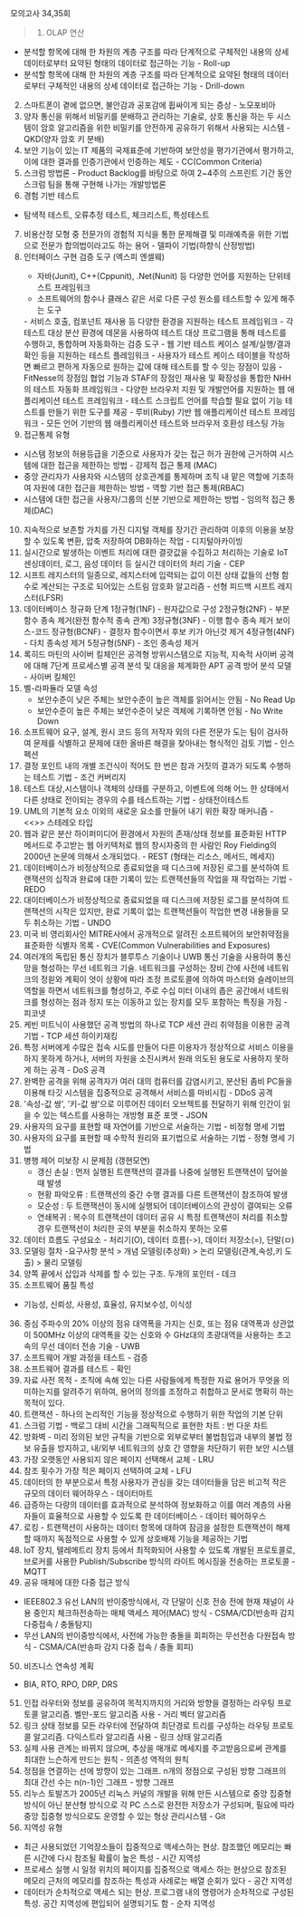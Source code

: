 모의고사 34,35회
>  1. OLAP 연산 
- 분석할 항목에 대해 한 차원의 계층 구조를 따라 단계적으로 구체적인 내용의 상세 데이터로부터 요약된 형태의 데이터로 접근하는 기능 - Roll-up
- 분석할 항목에 대해 한 차원의 계층 구조를 따라 단계적으로 요약된 형태의 데이터로부터 구체적인 내용의 상세 데이터로 접근하는 기능 - Drill-down
2. 스마트폰이 곁에 없으면, 불안감과 공포감에 휩싸이게 되는 증상 - 노모포비아
3. 양자 통신을 위해서 비밀키를 분배하고 관리하는 기술로, 상호 통신을 하는 두 시스템이 암호 알고리즘을 위한 비밀키를 안전하게 공유하기 위해서 사용되는 시스템 - QKD(양자 암호 키 분배)
4. 보안 기능이 있는 IT 제품의 국제표준에 기반하여 보안성을 평가기관에서 평가하고, 이에 대한 결과를 인증기관에서 인증하는 제도 - CC(Common Criteria)
5. 스크럼 방법론 - Product Backlog를 바탕으로 하여 2~4주의 스프린트 기간 동안 스크럼 팀을 통해 구현해 나가는 개발방법론
6. 경험 기반 테스트
- 탐색적 테스트, 오류추정 테스트, 체크리스트, 특성테스트
7. 비용산정 모형 중 전문가의 경험적 지식을 통한 문제해결 및 미래예측을 위한 기법으로 전문가 합의법이라고도 하는 용어 - 델파이 기법(하향식 산정방법)
8.  인터페이스 구현 검증 도구 (엑스피 엔셀웨)
	<xUnit> 
	- 자바(Junit), C++(Cppunit), .Net(Nunit) 등 다양한 언어를 지원하는 단위테스트 프레임워크
	- 소프트웨어의 함수나 클래스 같은 서로 다른 구성 원소를 테스트할 수 있게 해주는 도구
	<STAF>
	- 서비스 호출, 컴포넌트 재사용 등 다양한 환경을 지원하는 테스트 프레임워크
	- 각 테스트 대상 분산 환경에 데몬을 사용하여 테스트 대상 프로그램을 통해 테스트를 수행하고, 통합하며 자동화하는 검증 도구
	<FitNesse>
	- 웹 기반 테스트 케이스 설계/실행/결과 확인 등을 지원하는 테스트 플레임워크
	- 사용자가 테스트 케이스 테이블을 작성하면 빠르고 편하게 자동으로 원하는 값에 대해 테스트를 할 수 잇는 장점이 있음
	<NTAF>
	- FitNesse의 장점임 협업 기능과 STAF의 장점인 재사용 및 확장성을 통합한 NHH의 테스트 자동화 프레임워크
	<Selenium>
	- 다양한 브라우저 지원 및 개발언어를 지원하는 웹 애플리케이션 테스트 프레임워크
	- 테스트 스크립트 언어를 학습할 필요 없이 기능 테스트를 만들기 위한 도구를 제공
	<watir>
	- 루비(Ruby) 기반 웹 애플리케이션 테스트 프레임워크
	- 모든 언어 기반의 웹 애플리케이션 테스트와 브라우저 호환성 테스팅 가능
  9. 접근통제 유형
- 시스템 정보의 허용등급을 기준으로 사용자가 갖는 접근 허가 권한에 근거하여 시스템에 대한 접근을 제한하는 방법 - 강제적 접근 통제 (MAC)
- 중앙 관리자가 사용자와 시스템의 상호관계를 통제하며 조직 내 맡은 역할에 기초하여 자원에 대한 접근을 제한하는 방법 - 역할 기반 접근 통제(RBAC)
- 시스템에 대한 접근을 사용자/그룹의 신분 기반으로 제한하는 방법 - 임의적 접근 통제(DAC)
10. 지속적으로 보존할 가치를 가진 디지털 객체를 장기간 관리하여 이후의 이용을 보장할 수 있도록 변환, 압축 저장하여 DB화하는 작업 - 디지털아카이빙
11. 실시간으로 발생하는 이벤트 처리에 대한 결괏값을 수집하고 처리하는 기술로 IoT 센싱데이터, 로그, 음성 데이터 등 실시간 데이터의 처리 기술 - CEP
12. 시프트 레지스터의 일종으로, 레지스터에 입력되는 값이 이전 상태 값들의 선형 함수로 계산되는 구조로 되어있는 스트림 암호화 알고리즘 - 선형 피드백 시프트 레지스터(LFSR)
13. 데이터베이스 정규화 단계
	1정규형(1NF) - 원자값으로 구성
	2정규형(2NF) - 부분 함수 종속 제거(완전 함수적 종속 관계)
	3정규형(3NF) - 이행 함수 종속 제거
	보이스-코드 정규형(BCNF) - 결정자 함수이면서 후보 키가 아닌것 제거
	4정규형(4NF) - 다치 종속성 제거
	5정규형(5NF) - 조인 종속성 제거
14. 록히드 마틴의 사이버 킬체인은 공격형 방위시스템으로 지능적, 지속적 사이버 공격에 대해 7단계 프로세스별 공격 분석 및 대응을 체계화한 APT 공격 방어 분석 모델 - 사이버 킬체인
15. 벨-라파듈라 모델 속성
	- 보안수준이 낮은 주체는 보안수준이 높은 객체를 읽어서는 안됨 - No Read Up
	- 보안수준이 높은 주체는 보안수준이 낮은 객체에 기록하면 안됨 - No Write Down
16. 소프트웨어 요구, 설계, 원시 코드 등의 저작자 외의 다른 전문가 도는 팀이 검사하여 문제를 식별하고 문제에 대한 올바른 해결을 찾아내는 형식적인 검토 기법 - 인스펙션
17. 결정 포인트 내의 개별 조건식이 적어도 한 번은 참과 거짓의 결과가 되도록 수행하는 테스트 기법 - 조건 커버리지
18. 테스트 대상,시스템이나 객체의 상태를 구분하고, 이벤트에 의해 어느 한 상태에서 다른 상태로 전이되는 경우의 수를 테스트하는 기법 - 상태전이테스트
19. UML의 기본적 요소 이외의 새로운 요소를 만들어 내기 위한 확장 매커니즘 - <<>> 스테레오 타입
20. 웹과 같은 분산 하이퍼미디어 환경에서 자원의 존재/상태 정보를 표준화된 HTTP 메서드로 주고받는 웹 아키텍처로 웹의 창시자중의 한 사람인 Roy Fielding의 2000년 논문에 의해서 소개되었다. - REST (형태는 리소스, 메서드, 메세지)
21. 데이터베이스가 비정상적으로 종료되었을 때 디스크에 저장된 로그를 분석하여 트랜잭션의 십작과 완료에 대한 기록이 있는 트랜잭션들의 작업을 재 작업하는 기법 - REDO
22. 대이터베이스가 비정상적으로 종료되었을 때 디스크에 저장된 로그를 분석하여 트랜잭션의 시작은 있지만, 완료 기록이 없는 트랜잭션들이 작업한 변경 내용들을 모두 취소하는 기법 - UNDO
23. 미국 비 영리회사인 MITRE사에서 공개적으로 알려진 소프트웨어의 보안취약점을 표준화한 식별자 목록 - CVE(Common Vulnerabilities and Exposures)
24. 여러개의 독립된 통신 장치가 블루투스 기술이나 UWB 통신 기술을 사용하여 통신망을 형성하는 무선 네트워크 기술. 네트워크를 구성하는 장비 간에 사전에 네트워크의 정읟와 계획이 엇이 상황에 따라 조정 프로토콜에 의하여 마스터와 슬레이브의 역할을 하면서 네트워크를 형성하고, 주로 수십 미터 이내의 좁은 공간에서 네트워크를 형성하는 점과 정지 또는 이동하고 있는 장치를 모두 포함하는 특징을 가짐 - 피코넷
25. 케빈 미트닉이 사용했던 공격 방법의 하나로 TCP 세션 관리 취약점을 이용한 공격 기법 - TCP 세션 하이키재킹
26. 특정 서버에게 수많은 접속 시도를 만들어 다른 이용자가 정상적으로 서비스 이용을 하지 못하게 하거나, 서버의 자원을 소진시켜서 원래 의도된 용도로 사용하지 못하게 하는 공격 - DoS 공격
27. 완벽한 공격을 위해 공격자가 여러 대의 컴퓨터를 감염시키고, 분산된 좀비 PC들을 이용해 타깃 시스템을 집중적으로 공격해서 서비스를 마비시킴 - DDoS 공격
28. '속성-값 쌍', '키-값 쌍'으로 이루어진 데이터 오브젝트를 전달하기 위해 인간이 읽을 수 있는 텍스트를 사용하는 개방형 표준 포맷 - JSON
29. 사용자의 요구를 표현할 때 자연어를 기반으로 서술하는 기법 - 비정형 명세 기법
30. 사용자의 요구를 표현할 때 수학적 원리와 표기법으로 서술하는 기법 - 정형 명세 기법
31. 병행 제어 미보장 시 문제점 (갱현모연)
	- 갱신 손실 : 먼저 실행된 트랜잭션의 결과를 나중에 실행된 트랜잭션이 덮어쓸 때 발생
	- 현황 파악오류 : 트랜잭션의 중간 수행 결과를 다른 트랜잭션이 참조하여 발생
	- 모순성 : 두 트랜잭션이 동시에 실행되어 데이터베이스의 관성이 결여되는 오류
	- 연쇄복귀 : 복수의 트랜잭션이 데이터 공유 시 특정 트랜잭션이 처리를 취소할 경우 트랜잭션이 처리한 곳의 부분을 취소하지 못하는 오류
32. 데이터 흐름도 구성요소 - 처리기(O), 데이터 흐름(->), 데이터 저장소(=), 단말(ㅁ)
33. 모델링 절차 
	-요구사항 분석 > 개념 모델링(추상화)  > 논리 모델링(관계,속성,키 도출)  > 물리 모델링
34. 양쪽 끝에서 삽입과 삭제를 할 수 있는 구조. 두개의 포인터 - 데크
35. 소프트웨어 품질 특성
- 기능성, 신뢰성, 사용성, 효율성, 유지보수성, 이식성
36. 중심 주파수의 20% 이상의 점유 대역폭을 가지는 신호, 또는 점유 대역폭과 상관없이 500MHz 이상의 대역폭을 갖는 신호와 수 GHz대의 초광대역을 사용하는 초고속의 무선 데이터 전송 기술 - UWB
37. 소프트웨어 개발 과정을 테스트 - 검증
38. 소프트웨어 결과를 테스트 - 확인
39. 자료 사전 목적 - 조직에 속해 있는 다른 사람들에게 특정한 자료 용어가 무엇을 의미하는지를 알려주기 위하여, 용어의 정의를 조정하고 취합하고 문서로 명확히 하는 목적이 있다.
40. 트랜잭션 - 하나의 논리적인 기능을 정상적으로 수행하기 위한 작업의 기본 단위
41. 스크럼 기법 - 백로그 대비 시간을 그래픽적으로 표현한 차트 : 번 다운 차트
42. 방화벽 - 미리 정의된 보안 규칙을 기반으로 외부로부터 불법침입과 내부의 불법 정보 유출을 방지하고, 내/외부 네트워크의 상호 간 영향을 차단하기 위한 보안 시스템
43. 가장 오랫동안 사용되지 않은 페이지 선택해서 교체 - LRU
44. 참조 횟수가 가장 적은 페이지 선택하여 교체 - LFU
45. 데이터의 한 부분으로서 특정 사용자가 관심을 갖는 데이터들을 담은 비고적 작은 규모의 데이터 웨어하우스  -  데이터마트
46. 급증하는 다량의 데이터를 효과적으로 분석하여 정보화하고 이를 여러 계층의 사용자들이 효율적으로 사용할 수 있도록 한 데이터베이스 - 데이터 웨어하우스
47. 로킹 - 트랜잭션이 사용하는 데이터 항목에 대하여 잠금을 설정한 트랜잭션이 해제 할 때까지 독점적으로 사용할 수 있게 상호배제 기능을 제공하는 기법
48. IoT 장치, 텔레메트리 장치 등에서 최적화되어 사용할 수 있도록 개발된 프로토콜로, 브로커를 사용한 Publish/Subscribe 방식의 라이트 메시징을 전송하는 프로토콜 - MQTT
49. 공유 매체에 대한 다중 접근 방식
- IEEE802.3 유선 LAN의 반이중방식에서, 각 단말이 신호 전송 전에 현재 채널이 사용 중인지 체크하전송하는 매체 액세스 제어(MAC) 방식 - CSMA/CD(반송파 감지 다중접속 / 충돌탐지)
- 무선 LAN의 반이중방식에서, 사전에 가능한 충돌을 회피하는 무선전송 다원접속 방식 - CSMA/CA(반송파 감지 다중 접속 / 충돌 회피)
50. 비즈니스 연속성 계획
- BIA, RTO, RPO, DRP, DRS
51. 인접 라우터와 정보를 공유하여 목적지까지의 거리와 방향을 결정하는 라우팅 프로토콜 알고리즘. 벨만-포드 알고리즘 사용 - 거리 벡터 알고리즘
52. 링크 상태 정보를 모든 라우터에 전달하여 최단경로 트리를 구성하는 라우팅 프로토콜 알고리즘. 다익스트라 알고리즘 사용 - 링크 상태 알고리즘
53. 실제 사용 관계는 바뀌지 않으며, 추상을 매개로 메세지를 주고받음으로써 관계를 최대한 느슨하게 만드는 원칙 - 의존성 역적의 원칙
54. 정점을 연결하는 선에 방향이 있는 그래프. n개의 정점으로 구성된 방향 그래프의 최대 간선 수는 n(n-1)인 그래프 - 방향 그래프
55. 리누스 토발즈가 2005년 리눅스 커널의 개발을 위해 만든 시스템으로 중앙 집중형 방식이 아닌 분산형 방식으로 각 PC 스스로 완전한 저장소가 구성되며, 필요에 따라 중앙 집중형 방식으로도 운영할 수 있는 형상 관리시스템 - Git
56. 지역성 유형
- 최근 사용되었던 기억장소들이 집중적으로 액세스하는 현상. 참조했던 메모리는 빠른 시간에 다시 참조될 확률이 높은 특성 - 시간 지역성
- 프로세스 실행 시 일정 위치의 페이지를 집중적으로 액세스 하는 현상으로 참조된 메모리 근처의 메모리를 참조하는 특성과 사례로는 배열 순회가 있다 - 공간 지역성
- 데이터가 순차적으로 액세스 되는 현상. 프로그램 내의 명령어가 순차적으로 구성된 특성. 공간 지역성에 편입되어 설명되기도 함 - 순차 지역성